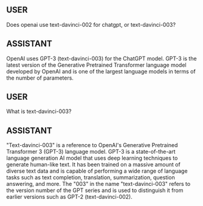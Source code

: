 ## USER
Does openai use text-davinci-002 for chatgpt, or text-davinci-003?

## ASSISTANT
OpenAI uses GPT-3 (text-davinci-003) for the ChatGPT model. GPT-3 is the latest version of the Generative Pretrained Transformer language model developed by OpenAI and is one of the largest language models in terms of the number of parameters.

## USER
What is text-davinci-003?

## ASSISTANT
"Text-davinci-003" is a reference to OpenAI's Generative Pretrained Transformer 3 (GPT-3) language model. GPT-3 is a state-of-the-art language generation AI model that uses deep learning techniques to generate human-like text. It has been trained on a massive amount of diverse text data and is capable of performing a wide range of language tasks such as text completion, translation, summarization, question answering, and more. The "003" in the name "text-davinci-003" refers to the version number of the GPT series and is used to distinguish it from earlier versions such as GPT-2 (text-davinci-002).
